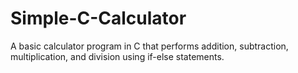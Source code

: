 # Simple-C-Calculator
A basic calculator program in C that performs addition, subtraction, multiplication, and division using if-else statements.
